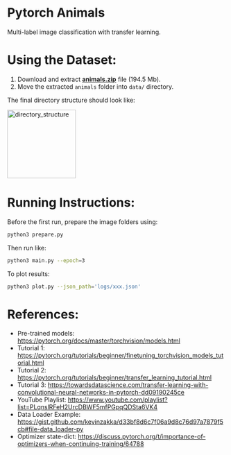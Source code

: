 # Pytorch Animals
Multi-label image classification with transfer learning.

# Using the Dataset:
1. Download and extract **[animals.zip](https://drive.google.com/file/d/1U1xhb5ZmyPP2jORd1TVfJz1IEdg9JY4I/view?usp=sharing)** file (194.5 Mb).
2. Move the extracted ``animals`` folder into ``data/`` directory.

The final directory structure should look like:

<img width="158" alt="directory_structure" src="https://user-images.githubusercontent.com/25348698/84280950-a738de00-ab40-11ea-92e0-66f58b95f612.png">

# Running Instructions:
Before the first run, prepare the image folders using:

```bash
python3 prepare.py
```

Then run like:

```bash
python3 main.py --epoch=3
```

To plot results:

```bash
python3 plot.py --json_path='logs/xxx.json'
```

# References:
* Pre-trained models: https://pytorch.org/docs/master/torchvision/models.html
* Tutorial 1: https://pytorch.org/tutorials/beginner/finetuning_torchvision_models_tutorial.html
* Tutorial 2: https://pytorch.org/tutorials/beginner/transfer_learning_tutorial.html
* Tutorial 3: https://towardsdatascience.com/transfer-learning-with-convolutional-neural-networks-in-pytorch-dd09190245ce
* YouTube Playlist: https://www.youtube.com/playlist?list=PLqnslRFeH2UrcDBWF5mfPGpqQDSta6VK4
* Data Loader Example: https://gist.github.com/kevinzakka/d33bf8d6c7f06a9d8c76d97a7879f5cb#file-data_loader-py
* Optimizer state-dict: https://discuss.pytorch.org/t/importance-of-optimizers-when-continuing-training/64788
